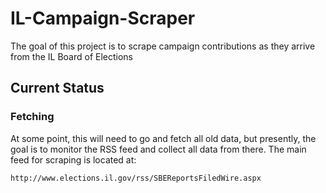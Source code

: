 IL-Campaign-Scraper
===================

The goal of this project is to scrape campaign contributions as they arrive from the IL Board of Elections

## Current Status
### Fetching
At some point, this will need to go and fetch all old data, but 
presently, the goal is to monitor the RSS feed and collect all data from 
there.  The main feed for scraping is located at:

```
http://www.elections.il.gov/rss/SBEReportsFiledWire.aspx
```
